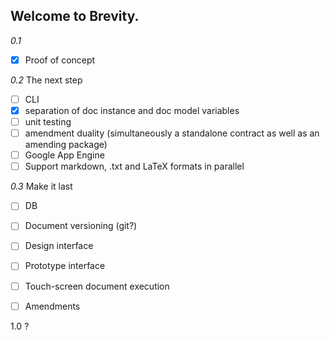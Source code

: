 Welcome to Brevity.
-------------------

_0.1_ 
- [x] Proof of concept

_0.2_ The next step
- [ ] CLI
- [x] separation of doc instance and doc model variables
- [ ] unit testing
- [ ] amendment duality (simultaneously a standalone contract as well as an amending package)
- [ ] Google App Engine
- [ ] Support markdown, .txt and LaTeX formats in parallel

_0.3_ Make it last
- [ ] DB
- [ ] Document versioning (git?)


- [ ] Design interface
- [ ] Prototype interface
- [ ] Touch-screen document execution
- [ ] Amendments



1.0 ? 
